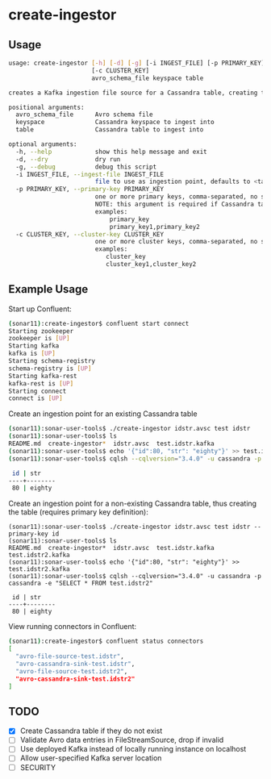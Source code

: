 # create-ingestor

## Usage

```bash
usage: create-ingestor [-h] [-d] [-g] [-i INGEST_FILE] [-p PRIMARY_KEY]
                       [-c CLUSTER_KEY]
                       avro_schema_file keyspace table

creates a Kafka ingestion file source for a Cassandra table, creating the table if it does not yet exist.

positional arguments:
  avro_schema_file      Avro schema file
  keyspace              Cassandra keyspace to ingest into
  table                 Cassandra table to ingest into

optional arguments:
  -h, --help            show this help message and exit
  -d, --dry             dry run
  -g, --debug           debug this script
  -i INGEST_FILE, --ingest-file INGEST_FILE
                        file to use as ingestion point, defaults to <table>.kafka
  -p PRIMARY_KEY, --primary-key PRIMARY_KEY
                        one or more primary keys, comma-separated, no spaces.
                        NOTE: this argument is required if Cassandra table is not yet created
                        examples:
                            primary_key
                            primary_key1,primary_key2
  -c CLUSTER_KEY, --cluster-key CLUSTER_KEY
                        one or more cluster keys, comma-separated, no spaces
                        examples:
                           cluster_key
                           cluster_key1,cluster_key2
```

## Example Usage

Start up Confluent:

```bash
(sonar11):create-ingestor$ confluent start connect
Starting zookeeper
zookeeper is [UP]
Starting kafka
kafka is [UP]
Starting schema-registry
schema-registry is [UP]
Starting kafka-rest
kafka-rest is [UP]
Starting connect
connect is [UP]
```

Create an ingestion point for an existing Cassandra table

```bash
(sonar11):sonar-user-tools$ ./create-ingestor idstr.avsc test idstr
(sonar11):sonar-user-tools$ ls
README.md  create-ingestor*  idstr.avsc  test.idstr.kafka
(sonar11):sonar-user-tools$ echo '{"id":80, "str": "eighty"}' >> test.idstr.kafka
(sonar11):sonar-user-tools$ cqlsh --cqlversion="3.4.0" -u cassandra -p cassandra -e "SELECT * FROM test.idstr"

 id | str
----+--------
 80 | eighty
```

Create an ingestion point for a non-existing Cassandra table, thus creating the table (requires primary key definition):

```
(sonar11):sonar-user-tools$ ./create-ingestor idstr.avsc test idstr --primary-key id
(sonar11):sonar-user-tools$ ls
README.md  create-ingestor*  idstr.avsc  test.idstr.kafka  test.idstr2.kafka
(sonar11):sonar-user-tools$ echo '{"id":80, "str": "eighty"}' >> test.idstr2.kafka
(sonar11):sonar-user-tools$ cqlsh --cqlversion="3.4.0" -u cassandra -p cassandra -e "SELECT * FROM test.idstr2"

 id | str
----+--------
 80 | eighty
```

View running connectors in Confluent:

```bash
(sonar11):create-ingestor$ confluent status connectors
[
  "avro-file-source-test.idstr",
  "avro-cassandra-sink-test.idstr",
  "avro-file-source-test.idstr2",
  "avro-cassandra-sink-test.idstr2"
]
```

## TODO

- [X] Create Cassandra table if they do not exist
- [ ] Validate Avro data entries in FileStreamSource, drop if invalid
- [ ] Use deployed Kafka instead of locally running instance on localhost
- [ ] Allow user-specified Kafka server location
- [ ] SECURITY
